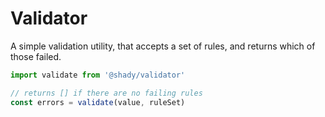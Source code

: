 # Validator

A simple validation utility, that accepts a set of rules, and returns which of those failed.

```javascript
import validate from '@shady/validator'

// returns [] if there are no failing rules
const errors = validate(value, ruleSet)
```
